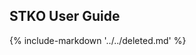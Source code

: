 ## STKO User Guide

{% include-markdown '../../deleted.md' %}

<!--
The Scientific ToolKit for OpenSees (STKO) is a data visualization tool for OpenSees, it creates an input (Tool Command Language, TCL) and output file, which can be read with its advanced graphic interface. The preprocessor features advanced CAD modeling tools and provides a comprehensive set of meshing algorithms. This application runs as an interactive STKO Desktop session on a virtual machine using VNC technology.

More detailed information and STKO user documentation can be found on the <a href="http://www.asdeasoft.net/stko?product-stko" target="_blank">http://www.asdeasoft.net/stko?product-stko</a>

1. You will have to fill out a form to submit your job that asks for three pieces of information.

	1. Desktop Resolution: The desktop screen size for your STKO Desktop session.
	2. Maximum Job Runtimes: The maximum time user expect to use STKO Desktop session.
	3. Job Name: Enter a recognizable job name.
	
		![](./imgs/STKO-1.png)

2. Once the form is filled, user can select “Run” to use STKO on a virtual machine. 
3. By clicking on “Connect!”, a new tab will be opened that comprises STKO interactive session (see figure below).
	
	![](./imgs/STKO-2.png)

4. User should save their STKO files (e.g., mpco and mpco.cdata files) in their own folder under “mydata” folder when using a virtual machine. Note that the user can also check (or upload and download) these files via DATA DEPOT on DesignSafe.

	![](./imgs/STKO-3.png)

	![](./imgs/STKO-4.png)

### Run OpenSees-STKO on DesignSafe { #run }

1. After users create their Tcl scripts and mpco.cdata files in their folder (e.g., “STKO_example_1” in this example). Users can submit the OpenSees Job via [OPENSEESMP](https://www.designsafe-ci.org/workspace/opensees-mp-s3){target="_blank"} (V 3.0)-STKO.

2. The input directory should contain OpenSees TCL script and mpco.cdata files. The filename is the OpenSees TCL script from STKO to execute. This file should reside in the input directory specified. If user use STKO to generate all the scripts, the default filename will be called 'main.tcl'.

	![](./imgs/STKO-5.png)

3. If users do partition mesh in STKO, users can use OpenSeesMP to speed up their analysis. <span style="color: #e74c3c;">The number of processors should be equal to the number of partitions in users’ STKO models.</span> More detailed information and OpenSeesMP user documentation can be found on: <a href="https://www.designsafe-ci.org/media/filer_public/c4/d6/c4d6aaef-5035-4506-9c4b-256fdaa47d0f/openseesmp.pdf">https://www.designsafe-ci.org/media/filer_public/c4/d6/c4d6aaef-5035-4506-9c4b-256fdaa47d0f/openseesmp.pdf</a>

	![](./imgs/STKO-6.png)

4. Click Run to submit your job.

5. After the analysis is finished, the user can use an interactive STKO Desktop session to post-process and visualize the results.

	![](./imgs/STKO-7.png)
-->
